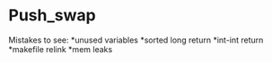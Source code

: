 # Push_swap
Mistakes to see: *unused variables
                 *sorted long return
                 *int-int return
                 *makefile relink
                 *mem leaks
